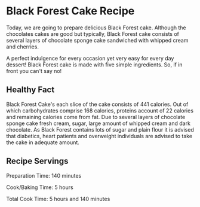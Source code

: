 

# Black Forest Cake Recipe 

Today, we are going to prepare delicious Black Forest cake.  Although the chocolates cakes are good but typically, Black Forest cake consists of several layers of chocolate sponge cake sandwiched with whipped cream and cherries.

A perfect indulgence for every occasion yet very easy for every day dessert! Black Forest cake is made with five simple ingredients. So, if in front you can't say no!

## Healthy Fact 
Black Forest Cake's each slice of the cake consists of 441 calories. Out of which carbohydrates comprise 168 calories, proteins account of 22 calories and remaining calories come from fat. Due to several layers of chocolate sponge cake fresh cream, sugar, large amount of whipped cream and dark chocolate. As Black Forest contains lots of sugar and plain flour it is advised that diabetics, heart patients and overweight individuals are advised to take the cake in adequate amount. 

## Recipe Servings

Preparation Time: 140 minutes

Cook/Baking Time: 5 hours

Total Cook Time: 5 hours and 140 minutes